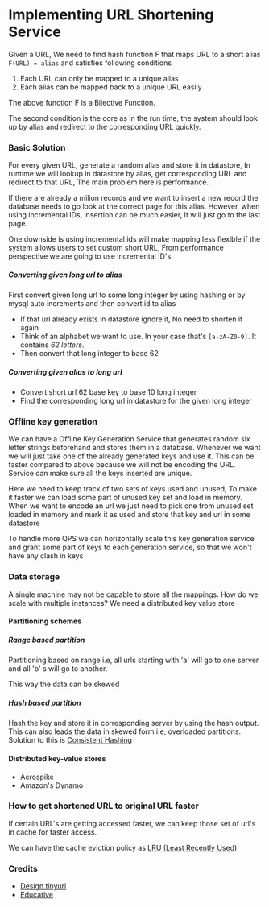 # Implementing URL Shortening Service

Given a URL, We need to find hash function F that maps URL to a short alias `F(URL) = alias` and satisfies following conditions

1. Each URL can only be mapped to a unique alias
2. Each alias can be mapped back to a unique URL easily

The above function F is a Bijective Function.

The second condition is the core as in the run time, the system should look up by alias and redirect to the corresponding URL quickly.

### Basic Solution

For every given URL, generate a random alias and store it in datastore, In runtime we will lookup in datastore by alias, get corresponding URL and redirect to that URL, The main problem here is performance.

If there are already a milion records and we want to insert a new record the database needs to go look at the correct page for this alias. However, when using incremental IDs, insertion can be much easier, It will just go to the last page.

One downside is using incremental ids will make mapping less flexible if the system allows users to set custom short URL, From performance perspective we are going to use incremental ID's.

##### Converting given long url to alias

First convert given long url to some long integer by using hashing or by mysql auto increments and then convert id to alias

* If that url already exists in datastore ignore it, No need to shorten it again
* Think of an alphabet we want to use. In your case that's `[a-zA-Z0-9]`. It contains _62 letters_.
* Then convert that long integer to base 62

##### Converting given alias to long url

* Convert short url 62 base key to base 10 long integer
* Find the corresponding long url in datastore for the given long integer

### Offline key generation

We can have a Offline Key Generation Service that generates random six letter strings beforehand and stores them in a database. Whenever we want we will just take one of the already generated keys and use it. This can be faster compared to above because we will not be encoding the URL. Service can make sure all the keys inserted are unique.

Here we need to keep track of two sets of keys used and unused, To make it faster we can load some part of unused key set and load in memory. When we want to encode an url we just need to pick one from unused set loaded in memory and mark it as used and store that key and url in some datastore

To handle more QPS we can horizontally scale this key generation service and grant some part of keys to each generation service, so that we won't have any clash in keys

### Data storage

A single machine may not be capable to store all the mappings. How do we scale with multiple instances? We need a distributed key value store

#### Partitioning schemes

##### Range based partition

Partitioning based on range i.e, all urls starting with 'a' will go to one server and all 'b' s will go to another.

This way the data can be skewed

##### Hash based partition

Hash the key and store it in corresponding server by using the hash output. This can also leads the data in skewed form i.e, overloaded partitions. Solution to this is [Consistent Hashing](/Design/Consistent-Hashing.md)

#### Distributed key-value stores

* Aerospike
* Amazon's Dynamo

### How to get shortened URL to original URL faster

If certain URL's are getting accessed faster, we can keep those set of url's in cache for faster access.

We can have the cache eviction policy as [LRU (Least Recently Used)](/Data-Structures/LRU-Implementation.md)

### Credits

* [Design tinyurl](http://blog.gainlo.co/index.php/2016/03/08/system-design-interview-question-create-tinyurl-system/)
* [Educative](https://www.educative.io/collection/page/5668639101419520/5649050225344512/5668600916475904)

